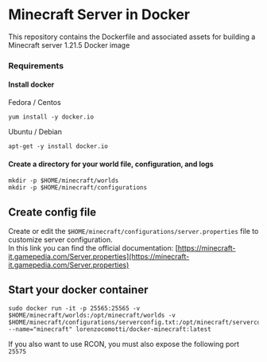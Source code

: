 # Minecraft Server in Docker
This repository contains the Dockerfile and associated assets for building a Minecraft server 1.21.5 Docker image

### Requirements
#### Install docker

Fedora / Centos
```
yum install -y docker.io
```

Ubuntu / Debian

```
apt-get -y install docker.io
```

#### Create a directory for your world file, configuration, and logs

```
mkdir -p $HOME/minecraft/worlds
mkdir -p $HOME/minecraft/configurations
```

## Create config file

Create or edit the `$HOME/minecraft/configurations/server.properties` file to customize server configuration.  
In this link you can find the official documentation: [https://minecraft-it.gamepedia.com/Server.properties](https://minecraft-it.gamepedia.com/Server.properties)

## Start your docker container

```
sudo docker run -it -p 25565:25565 -v $HOME/minecraft/worlds:/opt/minecraft/worlds -v $HOME/minecraft/configurations/serverconfig.txt:/opt/minecraft/serverconfig.txt --name="minecraft" lorenzocomotti/docker-minecraft:latest
```

If you also want to use RCON, you must also expose the following port `25575`
